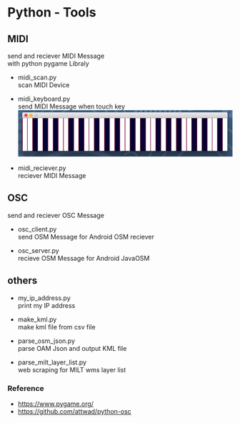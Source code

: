 Python - Tools
===============

## MIDI <br/>
send and reciever MIDI Message <br/>
with python pygame Libraly<br/>

* midi_scan.py <br/>
scan MIDI Device <br/>

* midi_keyboard.py <br/>
send MIDI Message when touch key <br/>
<img src="mac_midi_keyboard.png" width="600" /> <br/>

* midi_reciever.py <br/>
reciever MIDI Message <br/>

## OSC <br/>
send and reciever OSC Message <br/>
* osc_client.py <br/>
send OSM Message for Android OSM reciever <br/>

* osc_server.py <br/>
recieve OSM Message for Android JavaOSM  <br/>

## others <br/>
* my_ip_address.py <br/>
print my IP address <br/>

* make_kml.py <br/>
make kml file from csv file <br/>

* parse_osm_json.py <br/>
parse OAM Json and output KML file <br/>

* parse_milt_layer_list.py <br/>
web scraping for MILT wms layer list <br/>

### Reference <br/>
* https://www.pygame.org/ <br/>
* https://github.com/attwad/python-osc <br/>

